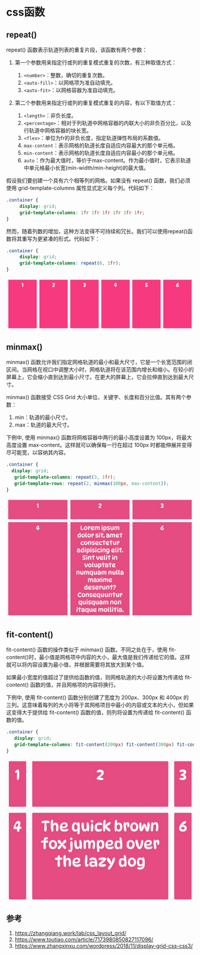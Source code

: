 # css函数





## repeat()

repeat() 函数表示轨道列表的重复片段，该函数有两个参数：

1. 第一个参数用来指定行或列的重复模式重复的次数，有三种取值方式：

    1. `<number>`：整数，确切的重复次数。
    2. `<auto-fill>`：以网格项为准自动填充。
    3. `<auto-fit>`：以网格容器为准自动填充。

2. 第二个参数用来指定行或列的重复模式重复的内容，有以下取值方式：

    1. `<length>`：非负长度。
    2. `<percentage>`：相对于列轨道中网格容器的内联大小的非负百分比，以及行轨道中网格容器的块长宽。
    3. `<flex>`：单位为fr的非负长度，指定轨道弹性布局的系数值。
    4. `max-content`：表示网格的轨道长度自适应内容最大的那个单元格。
    5. `min-content`：表示网格的轨道长度自适应内容最小的那个单元格。
    6. `auto`：作为最大值时，等价于max-content。作为最小值时，它表示轨道中单元格最小长宽(min-width/min-height)的最大值。


假设我们要创建一个具有六个相等列的网格。如果没有 repeat() 函数，我们必须使用 grid-template-columns 属性显式定义每个列。代码如下：
```css
.container {
     display: grid;
     grid-template-columns: 1fr 1fr 1fr 1fr 1fr 1fr;
}
```
然而，随着列数的增加，这种方法变得不可持续和冗长。我们可以使用repeat()函数将其重写为更紧凑的形式。代码如下：
```css
.container {
     display: grid;
     grid-template-columns: repeat(6, 1fr);
}
```

![alt text](5css函数/1.png)


## minmax()

minmax() 函数允许我们指定网格轨道的最小和最大尺寸，它是一个长宽范围的闭区间。当网格在视口中调整大小时，网格轨道将在该范围内增长和缩小。在较小的屏幕上，它会缩小直到达到最小尺寸。在更大的屏幕上，它会拉伸直到达到最大尺寸。

minmax() 函数接受 CSS Grid 大小单位、关键字、长度和百分比值。其有两个参数：

1. min：轨道的最小尺寸。
2. max：轨道的最大尺寸。

下例中, 使用 minmax() 函数将网格容器中两行的最小高度设置为 100px，将最大高度设置 max-content。这样就可以确保每一行在超过 100px 时都能伸展并变得尽可能宽，以容纳其内容。
```css
.container {
  display: grid;
   grid-template-columns: repeat(3, 1fr);
   grid-template-rows: repeat(2, minmax(100px, max-content));
}
```
![alt text](5css函数/2.png)




## fit-content()

fit-content() 函数的操作类似于 minmax() 函数。不同之处在于，使用 fit-content()时，最小值是网格项中内容的大小，最大值是我们传递给它的值。这样就可以将内容设置为最小值，并根据需要将其放大到某个值。

如果最小宽度的值超过了提供给函数的值，则网格轨道的大小将设置为传递给 fit-content() 函数的值，并且网格项的内容将换行。

下例中, 使用 fit-content() 函数分别创建了宽度为 200px、300px 和 400px 的三列。这意味着每列的大小将等于其网格项目中最小的内容或文本的大小，但如果这变得大于提供给 fit-content() 函数的值，则列将设置为传递给 fit-content() 函数的值。
```css
.container {
   display: grid;
   grid-template-columns: fit-content(200px) fit-content(300px) fit-content(400px);
}
```
![alt text](5css函数/3.png)



## 参考
1. https://zhangqiang.work/lab/css_layout_grid/
2. https://www.toutiao.com/article/7173980850827117096/
3. https://www.zhangxinxu.com/wordpress/2018/11/display-grid-css-css3/












